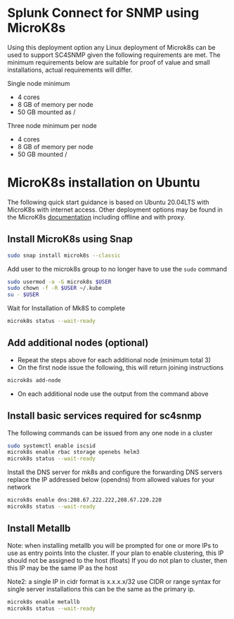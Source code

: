 # Splunk Connect for SNMP using MicroK8s

Using this deployment option any Linux deployment of Microk8s can be used to support SC4SNMP given the following requirements are met. The minimum requirements below are suitable for proof of value and small installations, actual requirements will differ.

Single node minimum
* 4 cores
* 8 GB of memory per node
* 50 GB mounted as /

Three node minimum per node
* 4 cores
* 8 GB of memory per node
* 50 GB mounted /

# MicroK8s installation on Ubuntu

The following quick start guidance is based on Ubuntu 20.04LTS with MicroK8s with internet access. Other deployment options
may be found in the MicroK8s [documentation](https://microk8s.io/docs) including offline and with proxy. 

## Install MicroK8s using Snap

```bash
sudo snap install microk8s --classic
```

Add user to the microk8s group to no longer have to use the `sudo` command
```bash
sudo usermod -a -G microk8s $USER
sudo chown -f -R $USER ~/.kube
su - $USER
```

Wait for Installation of Mk8S to complete
```bash
microk8s status --wait-ready
```

## Add additional nodes (optional)

* Repeat the steps above for each additional node (minimum total 3)
* On the first node issue the following, this will return joining instructions

```bash
microk8s add-node
```

* On each additional node use the output from the command above

## Install basic services required for sc4snmp

The following commands can be issued from any one node in a cluster

```bash
sudo systemctl enable iscsid
microk8s enable rbac storage openebs helm3
microk8s status --wait-ready
```

Install the DNS server for mk8s and configure the forwarding DNS servers replace the IP addressed below (opendns) from
allowed values for your network

```bash
microk8s enable dns:208.67.222.222,208.67.220.220
microk8s status --wait-ready
```

## Install Metallb

Note: when installing metallb you will be prompted for one or more IPs to use as entry points
Into the cluster. If your plan to enable clustering, this IP should not be assigned to the host (floats)
If you do not plan to cluster, then this IP may be the same IP as the host

Note2: a single IP in cidr format is x.x.x.x/32 use CIDR or range syntax for single server installations this can be
the same as the primary ip.

```bash
microk8s enable metallb
microk8s status --wait-ready
```
